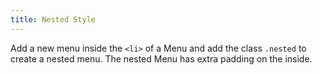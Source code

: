 ```yaml
---
title: Nested Style
---
```

Add a new menu inside the `<li>` of a Menu and add the class `.nested` to create a nested menu. The nested Menu has extra padding on the inside.

